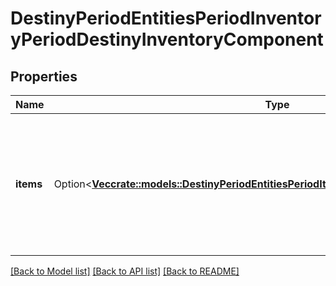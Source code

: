 # DestinyPeriodEntitiesPeriodInventoryPeriodDestinyInventoryComponent

## Properties

Name | Type | Description | Notes
------------ | ------------- | ------------- | -------------
**items** | Option<[**Vec<crate::models::DestinyPeriodEntitiesPeriodItemsPeriodDestinyItemComponent>**](Destiny.Entities.Items.DestinyItemComponent.md)> | The items in this inventory. If you care to bucket them, use the item's bucketHash property to group them. | [optional]

[[Back to Model list]](../README.md#documentation-for-models) [[Back to API list]](../README.md#documentation-for-api-endpoints) [[Back to README]](../README.md)



